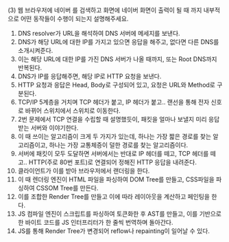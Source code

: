(3) 웹 브라우저에 네이버 를 검색하고 화면에 네이버 화면이 출력이 될 때 까지 내부적으로 어떤 동작들이 수행이 되는지 설명해주세요.

1. DNS resolver가 URL을 해석하여 DNS 서버에 메세지를 보낸다.
2. DNS가 해당 URL에 대한 IP를 가지고 있으면 응답을 해주고, 없다면 다른 DNS를 소개시켜준다.
3. 이는 해당 URL에 대한 IP를 가진 DNS 서버가 나올 때까지, 또는 Root DNS까지 반복된다.
4. DNS가 IP를 응답해주면, 해당 IP로 HTTP 요청을 보낸다.
5. HTTP 요청과 응답은 Head, Body로 구성되어 있고, 요청은 URL와 Method로 구분된다.
6. TCP/IP 5계층을 거치며 TCP 헤더가 붙고, IP 헤더가 붙고.. 랜선을 통해 전자 신호로 바뀌어 스위치에서 스위치로 이동한다.
7. 2번 문제에서 TCP 연결을 수립할 때 설명했듯이, 패킷을 얼마나 보낼지 미리 응답받는 서버와 이야기한다.
8. 이 때 쓰이는 알고리즘이 크게 두 가지가 있는데, 하나는 가장 짧은 경로를 찾는 알고리즘이고, 하나는 가장 교통체증이 덜한 경로를 찾는 알고리즘이다.
9. 서버에 패킷이 모두 도달하면 서버에서는 반대로 IP 헤더를 떼고, TCP 헤더를 떼고.. HTTP(주로 80번 포트)로 연결되어 정해진 HTTP 응답을 내려준다.
10. 클라이언트가 이를 받아 브라우저에서 랜더링을 한다.
11. 이 때 렌더링 엔진이 HTML 파일을 파싱하여 DOM Tree를 만들고, CSS파일을 파싱하여 CSSOM Tree를 만든다.
12. 이를 조합한 Render Tree를 만들고 이에 따라 레이아웃을 계산하고 페인팅을 한다.
13. JS 컴파일 엔진이 스크립트를 파싱하여 토큰화한 후 AST를 만들고, 이를 기반으로 한 바이트 코드를 JS 인터프리터가 한 줄씩 번역하며 돌아간다.
14. JS를 통해 Render Tree가 변경되어 reflow나 repainting이 일어날 수 있다.
